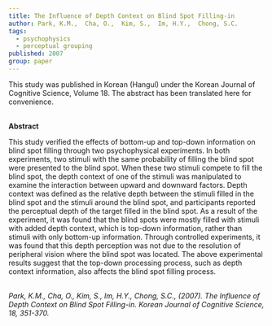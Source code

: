 ```yaml
---
title: The Influence of Depth Context on Blind Spot Filling-in 
author: Park, K.M.,  Cha, O.,  Kim, S.,  Im, H.Y.,  Chong, S.C.
tags:
  - psychophysics
  - perceptual grouping 
published: 2007
group: paper
---
```


<!-- 
  Ignore the date posted in the file name!! It doesn't actually get published to the page. As long as some year-month-day 
  is specified, then there should be no errors. The publication date is instead specified in the front matter (published: )
-->

This study was published in Korean (Hangul) under the Korean Journal of Cognitive Science, Volume 18. The abstract has been translated here for convenience. 
<br><br>



**Abstract**

This study verified the effects of bottom-up and top-down information on blind spot filling through two psychophysical experiments. In both experiments, two stimuli with the same probability of filling the blind spot were presented to the blind spot. When these two stimuli compete to fill the blind spot, the depth context of one of the stimuli was manipulated to examine the interaction between upward and downward factors. Depth context was defined as the relative depth between the stimuli filled in the blind spot and the stimuli around the blind spot, and participants reported the perceptual depth of the target filled in the blind spot. As a result of the experiment, it was found that the blind spots were mostly filled with stimuli with added depth context, which is top-down information, rather than stimuli with only bottom-up information. Through controlled experiments, it was found that this depth perception was not due to the resolution of peripheral vision where the blind spot was located. The above experimental results suggest that the top-down processing process, such as depth context information, also affects the blind spot filling process.
<br><br>


*Park, K.M., Cha, O., Kim, S., Im, H.Y., Chong, S.C., (2007). The Influence of Depth Context on Blind Spot Filling-in. Korean Journal of Cognitive Science, 18, 351-370.*





